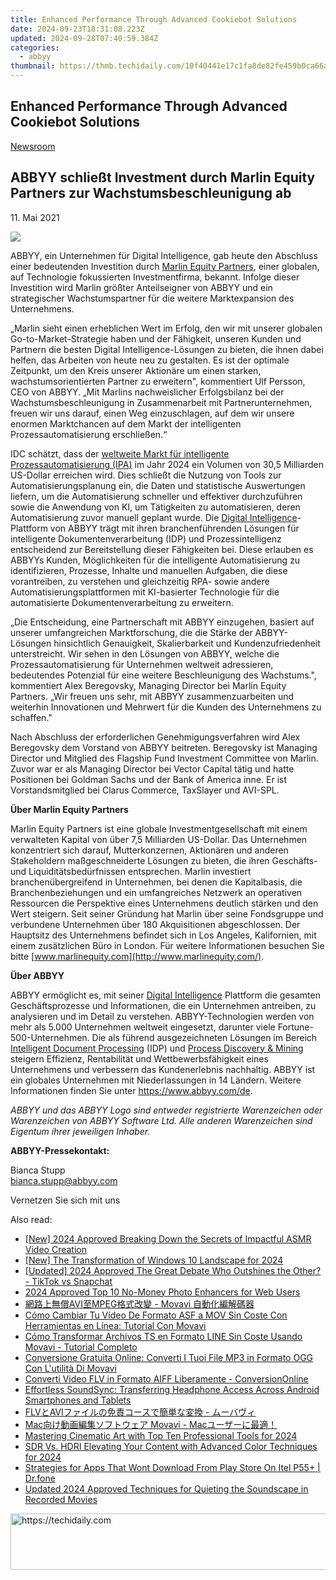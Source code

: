 ```yaml
---
title: Enhanced Performance Through Advanced Cookiebot Solutions
date: 2024-09-23T18:31:08.223Z
updated: 2024-09-28T07:40:59.384Z
categories:
  - abbyy
thumbnail: https://thmb.techidaily.com/10f40441e17c1fa8de82fe459b0ca66adaa7f77ee4510f8621b2c17f71bab5a7.jpg
---
```


## Enhanced Performance Through Advanced Cookiebot Solutions

[Newsroom](https://tools.techidaily.com/abbyy/products/)

## ABBYY schließt Investment durch Marlin Equity Partners zur Wachstumsbeschleunigung ab

11\. Mai 2021

![](https://content.abbyy.com/-/media/project/abbyy/abbyy/branchtemplates/shutterstock_1272462163_1296-x-729.jpg?h=729&iar=0&w=1296)

ABBYY, ein Unternehmen für Digital Intelligence, gab heute den Abschluss einer bedeutenden Investition durch [Marlin Equity Partners](https://www.marlinequity.com/), einer globalen, auf Technologie fokussierten Investmentfirma, bekannt. Infolge dieser Investition wird Marlin größter Anteilseigner von ABBYY und ein strategischer Wachstumspartner für die weitere Marktexpansion des Unternehmens.

„Marlin sieht einen erheblichen Wert im Erfolg, den wir mit unserer globalen Go-to-Market-Strategie haben und der Fähigkeit, unseren Kunden und Partnern die besten Digital Intelligence-Lösungen zu bieten, die ihnen dabei helfen, das Arbeiten von heute neu zu gestalten. Es ist der optimale Zeitpunkt, um den Kreis unserer Aktionäre um einen starken, wachstumsorientierten Partner zu erweitern", kommentiert Ulf Persson, CEO von ABBYY. „Mit Marlins nachweislicher Erfolgsbilanz bei der Wachstumsbeschleunigung in Zusammenarbeit mit Partnerunternehmen, freuen wir uns darauf, einen Weg einzuschlagen, auf dem wir unsere enormen Marktchancen auf dem Markt der intelligenten Prozessautomatisierung erschließen.“

IDC schätzt, dass der [weltweite Markt für intelligente Prozessautomatisierung (IPA)](https://www.idc.com/getdoc.jsp?containerId=US45411620) im Jahr 2024 ein Volumen von 30,5 Milliarden US-Dollar erreichen wird. Dies schließt die Nutzung von Tools zur Automatisierungsplanung ein, die Daten und statistische Auswertungen liefern, um die Automatisierung schneller und effektiver durchzuführen sowie die Anwendung von KI, um Tätigkeiten zu automatisieren, deren Automatisierung zuvor manuell geplant wurde. Die [Digital Intelligence](https://tools.techidaily.com/abbyy/products/)\-Plattform von ABBYY trägt mit ihren branchenführenden Lösungen für intelligente Dokumentenverarbeitung (IDP) und Prozessintelligenz entscheidend zur Bereitstellung dieser Fähigkeiten bei. Diese erlauben es ABBYYs Kunden, Möglichkeiten für die intelligente Automatisierung zu identifizieren, Prozesse, Inhalte und manuellen Aufgaben, die diese vorantreiben, zu verstehen und gleichzeitig RPA- sowie andere Automatisierungsplattformen mit KI-basierter Technologie für die automatisierte Dokumentenverarbeitung zu erweitern.

„Die Entscheidung, eine Partnerschaft mit ABBYY einzugehen, basiert auf unserer umfangreichen Marktforschung, die die Stärke der ABBYY-Lösungen hinsichtlich Genauigkeit, Skalierbarkeit und Kundenzufriedenheit unterstreicht. Wir sehen in den Lösungen von ABBYY, welche die Prozessautomatisierung für Unternehmen weltweit adressieren, bedeutendes Potenzial für eine weitere Beschleunigung des Wachstums.", kommentiert Alex Beregovsky, Managing Director bei Marlin Equity Partners. „Wir freuen uns sehr, mit ABBYY zusammenzuarbeiten und weiterhin Innovationen und Mehrwert für die Kunden des Unternehmens zu schaffen."

Nach Abschluss der erforderlichen Genehmigungsverfahren wird Alex Beregovsky dem Vorstand von ABBYY beitreten. Beregovsky ist Managing Director und Mitglied des Flagship Fund Investment Committee von Marlin. Zuvor war er als Managing Director bei Vector Capital tätig und hatte Positionen bei Goldman Sachs und der Bank of America inne. Er ist Vorstandsmitglied bei Clarus Commerce, TaxSlayer und AVI-SPL.

**Über Marlin Equity Partners** 

Marlin Equity Partners ist eine globale Investmentgesellschaft mit einem verwalteten Kapital von über 7,5 Milliarden US-Dollar. Das Unternehmen konzentriert sich darauf, Mutterkonzernen, Aktionären und anderen Stakeholdern maßgeschneiderte Lösungen zu bieten, die ihren Geschäfts- und Liquiditätsbedürfnissen entsprechen. Marlin investiert branchenübergreifend in Unternehmen, bei denen die Kapitalbasis, die Branchenbeziehungen und ein umfangreiches Netzwerk an operativen Ressourcen die Perspektive eines Unternehmens deutlich stärken und den Wert steigern. Seit seiner Gründung hat Marlin über seine Fondsgruppe und verbundene Unternehmen über 180 Akquisitionen abgeschlossen. Der Hauptsitz des Unternehmens befindet sich in Los Angeles, Kalifornien, mit einem zusätzlichen Büro in London. Für weitere Informationen besuchen Sie bitte [www.marlinequity.com](http://www.marlinequity.com/).

**Über ABBYY**

ABBYY ermöglicht es, mit seiner [Digital Intelligence](https://tools.techidaily.com/abbyy/products/) Plattform die gesamten Geschäftsprozesse und Informationen, die ein Unternehmen antreiben, zu analysieren und im Detail zu verstehen. ABBYY-Technologien werden von mehr als 5.000 Unternehmen weltweit eingesetzt, darunter viele Fortune-500-Unternehmen. Die als führend ausgezeichneten Lösungen im Bereich [Intelligent Document Processing](https://tools.techidaily.com/abbyy/products/) (IDP) und [Process Discovery & Mining](https://tools.techidaily.com/abbyy/products/) steigern Effizienz, Rentabilität und Wettbewerbsfähigkeit eines Unternehmens und verbessern das Kundenerlebnis nachhaltig. ABBYY ist ein globales Unternehmen mit Niederlassungen in 14 Ländern. Weitere Informationen finden Sie unter <https://www.abbyy.com/de>.

_ABBYY und das ABBYY Logo sind entweder registrierte Warenzeichen oder Warenzeichen von ABBYY Software Ltd. Alle anderen Warenzeichen sind Eigentum ihrer jeweiligen Inhaber._

**ABBYY-Pressekontakt:**

Bianca Stupp  
[bianca.stupp@abbyy.com](https://tools.techidaily.com/abbyy/products/)  
  
Vernetzen Sie sich mit uns

<ins class="adsbygoogle"
     style="display:block"
     data-ad-format="autorelaxed"
     data-ad-client="ca-pub-7571918770474297"
     data-ad-slot="1223367746"></ins>

<ins class="adsbygoogle"
     style="display:block"
     data-ad-client="ca-pub-7571918770474297"
     data-ad-slot="8358498916"
     data-ad-format="auto"
     data-full-width-responsive="true"></ins>

<span class="atpl-alsoreadstyle">Also read:</span>
<div><ul>
<li><a href="https://facebook-video-footage.techidaily.com/new-2024-approved-breaking-down-the-secrets-of-impactful-asmr-video-creation/"><u>[New] 2024 Approved Breaking Down the Secrets of Impactful ASMR Video Creation</u></a></li>
<li><a href="https://fox-direct.techidaily.com/new-the-transformation-of-windows-10-landscape-for-2024/"><u>[New] The Transformation of Windows 10 Landscape for 2024</u></a></li>
<li><a href="https://snapchat-videos.techidaily.com/updated-2024-approved-the-great-debate-who-outshines-the-other-tiktok-vs-snapchat/"><u>[Updated] 2024 Approved The Great Debate Who Outshines the Other? - TikTok vs Snapchat</u></a></li>
<li><a href="https://some-guidance.techidaily.com/2024-approved-top-10-no-money-photo-enhancers-for-web-users/"><u>2024 Approved Top 10 No-Money Photo Enhancers for Web Users</u></a></li>
<li><a href="https://solve-marvelous.techidaily.com/avimpeg-movavi/"><u>網路上無償AVI至MPEG格式改變 - Movavi 自動化編解碼器</u></a></li>
<li><a href="https://solve-marvelous.techidaily.com/como-cambiar-tu-video-de-formato-asf-a-mov-sin-coste-con-herramientas-en-linea-tutorial-con-movavi/"><u>Cómo Cambiar Tu Vídeo De Formato ASF a MOV Sin Coste Con Herramientas en Línea: Tutorial Con Movavi</u></a></li>
<li><a href="https://solve-marvelous.techidaily.com/como-transformar-archivos-ts-en-formato-line-sin-coste-usando-movavi-tutorial-completo/"><u>Cómo Transformar Archivos TS en Formato LINE Sin Coste Usando Movavi - Tutorial Completo</u></a></li>
<li><a href="https://solve-marvelous.techidaily.com/conversione-gratuita-online-converti-i-tuoi-file-mp3-in-formato-ogg-con-lutilita-di-movavi/"><u>Conversione Gratuita Online: Converti I Tuoi File MP3 in Formato OGG Con L'utilità Di Movavi</u></a></li>
<li><a href="https://solve-marvelous.techidaily.com/converti-video-flv-in-formato-aiff-liberamente-conversiononline/"><u>Converti Video FLV in Formato AIFF Liberamente - ConversionOnline</u></a></li>
<li><a href="https://hardware-updates.techidaily.com/effortless-soundsync-transferring-headphone-access-across-android-smartphones-and-tablets/"><u>Effortless SoundSync: Transferring Headphone Access Across Android Smartphones and Tablets</u></a></li>
<li><a href="https://solve-marvelous.techidaily.com/flvavi/"><u>FLVとAVIファイルの免責コースで簡単な変換 - ムーバヴィ</u></a></li>
<li><a href="https://solve-marvelous.techidaily.com/mac-movavi-mac/"><u>Mac向け動画編集ソフトウェア Movavi - Macユーザーに最適！</u></a></li>
<li><a href="https://extra-skills.techidaily.com/mastering-cinematic-art-with-top-ten-professional-tools-for-2024/"><u>Mastering Cinematic Art with Top Ten Professional Tools for 2024</u></a></li>
<li><a href="https://extra-support.techidaily.com/sdr-vs-hdri-elevating-your-content-with-advanced-color-techniques-for-2024/"><u>SDR Vs. HDRI Elevating Your Content with Advanced Color Techniques for 2024</u></a></li>
<li><a href="https://howto.techidaily.com/strategies-for-apps-that-wont-download-from-play-store-on-itel-p55plus-drfone-by-drfone-fix-android-problems-fix-android-problems/"><u>Strategies for Apps That Wont Download From Play Store On Itel P55+ | Dr.fone</u></a></li>
<li><a href="https://audio-shaping.techidaily.com/updated-2024-approved-techniques-for-quieting-the-soundscape-in-recorded-movies/"><u>Updated 2024 Approved Techniques for Quieting the Soundscape in Recorded Movies</u></a></li>
</ul></div>

<!-- affiliate ads begin -->
<a href="https://appsumo.8odi.net/c/5597632/2144277/7443" target="_top" id="2144277">
  <img src="//a.impactradius-go.com/display-ad/7443-2144277" border="0" alt="https://techidaily.com" width="600" height="90"/>
</a>
<img height="0" width="0" src="https://appsumo.8odi.net/i/5597632/2144277/7443" style="position:absolute;visibility:hidden;" border="0" />
<!-- affiliate ads end -->

